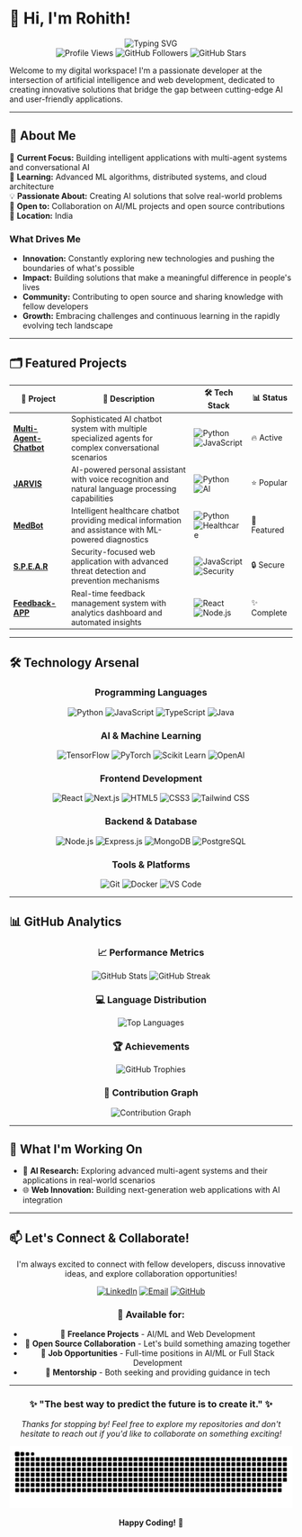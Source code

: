 # 👋 Hi, I'm Rohith!

<div align="center">
  <img src="https://readme-typing-svg.herokuapp.com?font=Fira+Code&pause=1000&color=2E9EFF&width=500&lines=AI+%26+Machine+Learning+Engineer;Full+Stack+Web+Developer;Building+the+Future+with+Code" alt="Typing SVG" />
</div>

<div align="center">
  <img src="https://komarev.com/ghpvc/?username=Rohith-AI-HUB&color=2E9EFF&style=flat-square&label=Profile+Views" alt="Profile Views" />
  <img src="https://img.shields.io/github/followers/Rohith-AI-HUB?style=flat-square&color=2E9EFF&label=Followers" alt="GitHub Followers" />
  <img src="https://img.shields.io/github/stars/Rohith-AI-HUB?affiliations=OWNER&style=flat-square&color=2E9EFF&label=Total%20Stars" alt="GitHub Stars" />
</div>

Welcome to my digital workspace! I'm a passionate developer at the intersection of artificial intelligence and web development, dedicated to creating innovative solutions that bridge the gap between cutting-edge AI and user-friendly applications.

---

## 🚀 About Me

🎯 **Current Focus:** Building intelligent applications with multi-agent systems and conversational AI  
🌱 **Learning:** Advanced ML algorithms, distributed systems, and cloud architecture  
💡 **Passionate About:** Creating AI solutions that solve real-world problems  
🤝 **Open to:** Collaboration on AI/ML projects and open source contributions  
📍 **Location:** India  

### What Drives Me
- **Innovation:** Constantly exploring new technologies and pushing the boundaries of what's possible
- **Impact:** Building solutions that make a meaningful difference in people's lives
- **Community:** Contributing to open source and sharing knowledge with fellow developers
- **Growth:** Embracing challenges and continuous learning in the rapidly evolving tech landscape

---

## 🗂️ Featured Projects

<div align="center">

| 🌟 Project | 📝 Description | 🛠️ Tech Stack | 📊 Status |
|------------|----------------|---------------|-----------|
| **[Multi-Agent-Chatbot](https://github.com/Rohith-AI-HUB/Multi-Agent-Chatbot)** | Sophisticated AI chatbot system with multiple specialized agents for complex conversational scenarios | ![Python](https://img.shields.io/badge/-Python-3776AB?style=flat&logo=python&logoColor=white) ![JavaScript](https://img.shields.io/badge/-JS-F7DF1E?style=flat&logo=javascript&logoColor=black) | 🔥 Active |
| **[JARVIS](https://github.com/Rohith-AI-HUB/jarvis)** | AI-powered personal assistant with voice recognition and natural language processing capabilities | ![Python](https://img.shields.io/badge/-Python-3776AB?style=flat&logo=python&logoColor=white) ![AI](https://img.shields.io/badge/-AI-FF6B6B?style=flat) | ⭐ Popular |
| **[MedBot](https://github.com/Rohith-AI-HUB/medbot)** | Intelligent healthcare chatbot providing medical information and assistance with ML-powered diagnostics | ![Python](https://img.shields.io/badge/-Python-3776AB?style=flat&logo=python&logoColor=white) ![Healthcare](https://img.shields.io/badge/-Healthcare-4ECDC4?style=flat) | 🚀 Featured |
| **[S.P.E.A.R](https://github.com/Rohith-AI-HUB/S.P.E.A.R)** | Security-focused web application with advanced threat detection and prevention mechanisms | ![JavaScript](https://img.shields.io/badge/-JS-F7DF1E?style=flat&logo=javascript&logoColor=black) ![Security](https://img.shields.io/badge/-Security-FF4757?style=flat) | 🔒 Secure |
| **[Feedback-APP](https://github.com/Rohith-AI-HUB/Feedback-APP)** | Real-time feedback management system with analytics dashboard and automated insights | ![React](https://img.shields.io/badge/-React-61DAFB?style=flat&logo=react&logoColor=black) ![Node.js](https://img.shields.io/badge/-Node.js-339933?style=flat&logo=node.js&logoColor=white) | ✨ Complete |

</div>

---

## 🛠️ Technology Arsenal

<div align="center">

### Programming Languages
![Python](https://img.shields.io/badge/-Python-3776AB?style=for-the-badge&logo=python&logoColor=white)
![JavaScript](https://img.shields.io/badge/-JavaScript-F7DF1E?style=for-the-badge&logo=javascript&logoColor=black)
![TypeScript](https://img.shields.io/badge/-TypeScript-3178C6?style=for-the-badge&logo=typescript&logoColor=white)
![Java](https://img.shields.io/badge/-Java-007396?style=for-the-badge&logo=openjdk&logoColor=white)

### AI & Machine Learning
![TensorFlow](https://img.shields.io/badge/-TensorFlow-FF6F00?style=for-the-badge&logo=tensorflow&logoColor=white)
![PyTorch](https://img.shields.io/badge/-PyTorch-EE4C2C?style=for-the-badge&logo=pytorch&logoColor=white)
![Scikit Learn](https://img.shields.io/badge/-Scikit%20Learn-F7931E?style=for-the-badge&logo=scikit-learn&logoColor=white)
![OpenAI](https://img.shields.io/badge/-OpenAI-412991?style=for-the-badge&logo=openai&logoColor=white)

### Frontend Development
![React](https://img.shields.io/badge/-React-61DAFB?style=for-the-badge&logo=react&logoColor=black)
![Next.js](https://img.shields.io/badge/-Next.js-000000?style=for-the-badge&logo=next.js&logoColor=white)
![HTML5](https://img.shields.io/badge/-HTML5-E34F26?style=for-the-badge&logo=html5&logoColor=white)
![CSS3](https://img.shields.io/badge/-CSS3-1572B6?style=for-the-badge&logo=css3&logoColor=white)
![Tailwind CSS](https://img.shields.io/badge/-Tailwind%20CSS-38B2AC?style=for-the-badge&logo=tailwind-css&logoColor=white)

### Backend & Database
![Node.js](https://img.shields.io/badge/-Node.js-339933?style=for-the-badge&logo=node.js&logoColor=white)
![Express.js](https://img.shields.io/badge/-Express.js-000000?style=for-the-badge&logo=express&logoColor=white)
![MongoDB](https://img.shields.io/badge/-MongoDB-47A248?style=for-the-badge&logo=mongodb&logoColor=white)
![PostgreSQL](https://img.shields.io/badge/-PostgreSQL-336791?style=for-the-badge&logo=postgresql&logoColor=white)

### Tools & Platforms
![Git](https://img.shields.io/badge/-Git-F05032?style=for-the-badge&logo=git&logoColor=white)
![Docker](https://img.shields.io/badge/-Docker-2496ED?style=for-the-badge&logo=docker&logoColor=white)
![VS Code](https://img.shields.io/badge/-VS%20Code-007ACC?style=for-the-badge&logo=visual-studio-code&logoColor=white)

</div>

---

## 📊 GitHub Analytics

<div align="center">
  
### 📈 Performance Metrics
<img src="https://github-readme-stats.vercel.app/api?username=Rohith-AI-HUB&show_icons=true&theme=tokyonight&hide_title=true&include_all_commits=true&count_private=true&rank_icon=github" alt="GitHub Stats" height="180"/>
<img src="https://github-readme-streak-stats.herokuapp.com/?user=Rohith-AI-HUB&theme=tokyonight&hide_border=true" alt="GitHub Streak" height="180"/>

### 💻 Language Distribution
<img src="https://github-readme-stats.vercel.app/api/top-langs/?username=Rohith-AI-HUB&layout=compact&theme=tokyonight&hide_title=true&langs_count=8&card_width=500" alt="Top Languages" />

### 🏆 Achievements
<img src="https://github-profile-trophy.vercel.app/?username=Rohith-AI-HUB&theme=tokyonight&column=4&margin-w=15&margin-h=15&no-frame=true" alt="GitHub Trophies" />

### 📅 Contribution Graph
<img src="https://github-readme-activity-graph.vercel.app/graph?username=Rohith-AI-HUB&bg_color=1a1b27&color=628fdb&line=628fdb&point=ffffff&area=true&hide_border=true" alt="Contribution Graph" />

</div>

---

## 🌟 What I'm Working On

- 🤖 **AI Research:** Exploring advanced multi-agent systems and their applications in real-world scenarios
- 🌐 **Web Innovation:** Building next-generation web applications with AI integration

---

## 📫 Let's Connect & Collaborate!

<div align="center">

I'm always excited to connect with fellow developers, discuss innovative ideas, and explore collaboration opportunities!

[![LinkedIn](https://img.shields.io/badge/-Let's%20Connect-0077B5?style=for-the-badge&logo=linkedin&logoColor=white)](https://www.linkedin.com/in/rohith-b-04082003rb/)
[![Email](https://img.shields.io/badge/-Drop%20a%20Message-D14836?style=for-the-badge&logo=gmail&logoColor=white)](mailto:rohithb892@gmail.com)
[![GitHub](https://img.shields.io/badge/-Follow%20My%20Journey-181717?style=for-the-badge&logo=github&logoColor=white)](https://github.com/Rohith-AI-HUB)

### 💬 Available for:
- 🚀 **Freelance Projects** - AI/ML and Web Development
- 🤝 **Open Source Collaboration** - Let's build something amazing together
- 💼 **Job Opportunities** - Full-time positions in AI/ML or Full Stack Development
- 🎯 **Mentorship** - Both seeking and providing guidance in tech

</div>

---

<div align="center">

### ✨ "The best way to predict the future is to create it." ✨

*Thanks for stopping by! Feel free to explore my repositories and don't hesitate to reach out if you'd like to collaborate on something exciting!*

<img src="https://raw.githubusercontent.com/platane/platane/output/github-contribution-grid-snake-dark.svg" alt="GitHub Contribution Snake" />

**Happy Coding!** 🚀

</div>
